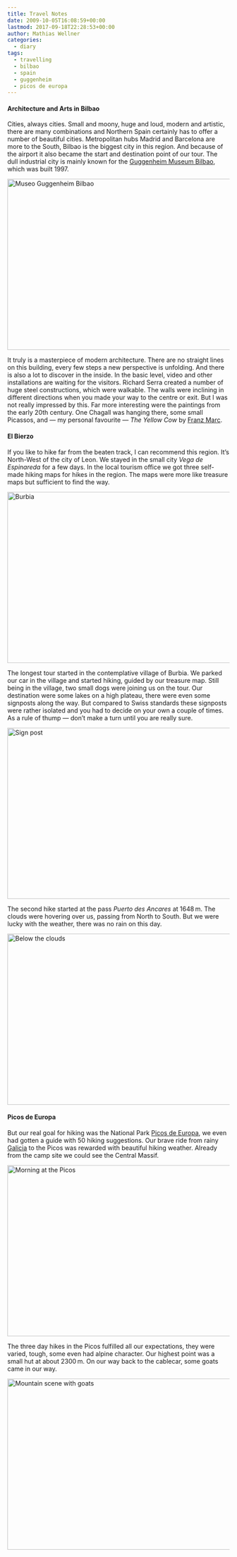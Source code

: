 ```yaml
---
title: Travel Notes
date: 2009-10-05T16:08:59+00:00
lastmod: 2017-09-18T22:28:53+00:00
author: Mathias Wellner
categories:
  - diary
tags:
  - travelling
  - bilbao
  - spain
  - guggenheim
  - picos de europa
---
```

#### Architecture and Arts in Bilbao

Cities, always cities. Small and moony, huge and loud, modern and artistic, there are many combinations and Northern Spain certainly has to offer a number of beautiful cities. Metropolitan hubs Madrid and Barcelona are more to the South, Bilbao is the biggest city in this region. And because of the airport it also became the start and destination point of our tour. The dull industrial city is mainly known for the [Guggenheim Museum Bilbao](http://en.wikipedia.org/wiki/Guggenheim_Museum_Bilbao), which was built 1997.

<a data-flickr-embed="true"  href="https://www.flickr.com/photos/mwellner/3969896744/in/dateposted-public/" title="Museo Guggenheim Bilbao"><img src="https://c1.staticflickr.com/4/3424/3969896744_0054566b0e_o.jpg" width="580" height="388" alt="Museo Guggenheim Bilbao"></a>

It truly is a masterpiece of modern architecture. There are no straight lines on this building, every few steps a new perspective is unfolding. And there is also a lot to discover in the inside. In the basic level, video and other installations are waiting for the visitors. Richard Serra created a number of huge steel constructions, which were walkable. The walls were inclining in different directions when you made your way to the centre or exit. But I was not really impressed by this. Far more interesting were the paintings from the early 20th century. One Chagall was hanging there, some small Picassos, and &#8212; my personal favourite &#8212; _The Yellow Cow_ by [Franz Marc](http://en.wikipedia.org/wiki/Franz_Marc). 

#### El Bierzo

If you like to hike far from the beaten track, I can recommend this region. It&#8217;s North-West of the city of Leon. We stayed in the small city _Vega de Espinareda_ for a few days. In the local tourism office we got three self-made hiking maps for hikes in the region. The maps were more like treasure maps but sufficient to find the way. 

<a data-flickr-embed="true" href="https://www.flickr.com/photos/mwellner/3972662056/in/dateposted-public/" title="Burbia"><img src="https://c1.staticflickr.com/3/2674/3972662056_ab66d47bda_o.jpg" width="580" height="388" alt="Burbia"></a>

The longest tour started in the contemplative village of Burbia. We parked our car in the village and started hiking, guided by our treasure map. Still being in the village, two small dogs were joining us on the tour. Our destination were some lakes on a high plateau, there were even some signposts along the way. But compared to Swiss standards these signposts were rather isolated and you had to decide on your own a couple of times. As a rule of thump &#8212; don&#8217;t make a turn until you are really sure. 

<a data-flickr-embed="true" href="https://www.flickr.com/photos/mwellner/3972699760/in/dateposted-public/" title="Wegweiser"><img src="https://c1.staticflickr.com/3/2584/3972699760_53bac918e4_o.jpg" width="580" height="388" alt="Sign post"></a>

The second hike started at the pass _Puerto des Ancares_ at 1648&thinsp;m. The clouds were hovering over us, passing from North to South. But we were lucky with the weather, there was no rain on this day. 

<a data-flickr-embed="true" href="https://www.flickr.com/photos/mwellner/3972721540/in/dateposted-public/" title="Below the clouds"><img src="https://c1.staticflickr.com/3/2533/3972721540_0695559f0f_o.jpg" width="580" height="388" alt="Below the clouds"></a>

#### Picos de Europa

But our real goal for hiking was the National Park [Picos de Europa](http://en.wikipedia.org/wiki/Picos_de_Europa), we even had gotten a guide with 50 hiking suggestions. Our brave ride from rainy [Galicia](http://en.wikipedia.org/wiki/Galicia_%28Spain%29) to the Picos was rewarded with beautiful hiking weather. Already from the camp site we could see the Central Massif. 

<a data-flickr-embed="true" href="https://www.flickr.com/photos/mwellner/3972737852/in/dateposted-public/" title="Morning at the Picos"><img src="https://c1.staticflickr.com/3/2504/3972737852_53aa93073e_o.jpg" width="580" height="388" alt="Morning at the Picos"></a>

The three day hikes in the Picos fulfilled all our expectations, they were varied, tough, some even had alpine character. Our highest point was a small hut at about 2300&thinsp;m. On our way back to the cablecar, some goats came in our way. 

<a data-flickr-embed="true" href="https://www.flickr.com/photos/mwellner/3972752244/in/dateposted-public/" title="Mountain scene with goats"><img src="https://c1.staticflickr.com/3/2592/3972752244_15553f59d7_o.jpg" width="580" height="388" alt="Mountain scene with goats"></a>

<script async src="//embedr.flickr.com/assets/client-code.js" charset="utf-8"></script>